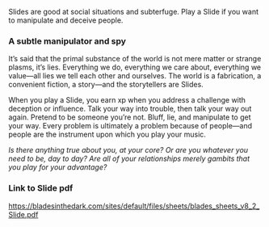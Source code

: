 Slides are good at social situations and subterfuge. Play a Slide if you want to manipulate and deceive people.

### A subtle manipulator and spy

It’s said that the primal substance of the world is not mere matter or strange plasms, it’s lies. Everything we do, everything we care about, everything we value—all lies we tell each other and ourselves. The world is a fabrication, a convenient fiction, a story—and the storytellers are Slides.

When you play a Slide, you earn xp when you address a challenge with deception or influence. Talk your way into trouble, then talk your way out again. Pretend to be someone you’re not. Bluff, lie, and manipulate to get your way. Every problem is ultimately a problem because of people—and people are the instrument upon which you play your music.

*Is there anything true about you, at your core? Or are you whatever you need to*
*be, day to day? Are all of your relationships merely gambits that you play for your*
*advantage?*

### Link to Slide pdf
https://bladesinthedark.com/sites/default/files/sheets/blades_sheets_v8_2_Slide.pdf